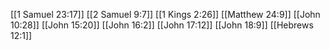 [[1 Samuel 23:17]]
[[2 Samuel 9:7]]
[[1 Kings 2:26]]
[[Matthew 24:9]]
[[John 10:28]]
[[John 15:20]]
[[John 16:2]]
[[John 17:12]]
[[John 18:9]]
[[Hebrews 12:1]]
